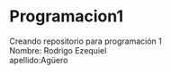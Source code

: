 # Programacion1
Creando repositorio para programación 1<br>
Nombre: Rodrigo Ezequiel <br>
apellido:Agüero 


